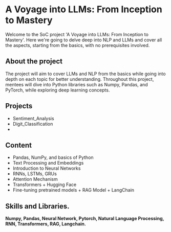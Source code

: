 # A Voyage into LLMs: From Inception to Mastery

Welcome to the SoC project 'A Voyage into LLMs: From Inception to Mastery'. Here we're going to delve deep into NLP and LLMs and cover all the aspects, starting from the basics, with no prerequisites involved. 

## About the project

The project will aim to cover LLMs and NLP from the basics while going into depth on each topic for better understanding. Throughout this project, mentees will dive into Python libraries such as Numpy, Pandas, and PyTorch, while exploring deep learning concepts.

## Projects
-  Sentiment_Analysis
-  Digit_Classification
-  
## Content

-  Pandas, NumPy, and basics of Python
-  Text Processing and Embeddings 
-  Introduction to Neural Networks
-  RNNs, LSTMs, GRUs
-  Attention Mechanism
-  Transformers + Hugging Face
-  Fine-tuning pretrained models + RAG Model + LangChain

  
## Skills and Libraries.

**Numpy, Pandas, Neural Network, Pytorch, Natural Language Processing, RNN, Transformers, RAG, Langchain.**

